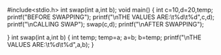 #include<stdio.h>
int swap(int a,int b);
void main()
{
 int c=10,d=20,temp;
 printf("BEFORE SWAPPING");
 printf("\nTHE VALUES ARE:\t%d\t%d",c,d);
 printf("\nCALLING SWAP");
 swap(c,d);
 printf("\nAFTER SWAPPING");

}
int swap(int a,int b)
{
 int temp;
    temp=a;
    a=b;
    b=temp;
    printf("\nTHE VALUES ARE:\t%d\t%d",a,b);
}
